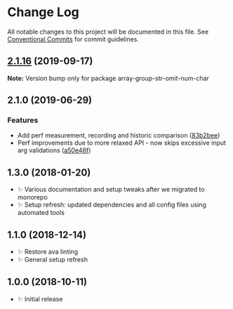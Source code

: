 # Change Log

All notable changes to this project will be documented in this file.
See [Conventional Commits](https://conventionalcommits.org) for commit guidelines.

## [2.1.16](https://gitlab.com/codsen/codsen/compare/array-group-str-omit-num-char@2.1.15...array-group-str-omit-num-char@2.1.16) (2019-09-17)

**Note:** Version bump only for package array-group-str-omit-num-char





## 2.1.0 (2019-06-29)

### Features

- Add perf measurement, recording and historic comparison ([83b2bee](https://gitlab.com/codsen/codsen/commit/83b2bee))
- Perf improvements due to more relaxed API - now skips excessive input arg validations ([a50e46f](https://gitlab.com/codsen/codsen/commit/a50e46f))

## 1.3.0 (2018-01-20)

- ✨ Various documentation and setup tweaks after we migrated to monorepo
- ✨ Setup refresh: updated dependencies and all config files using automated tools

## 1.1.0 (2018-12-14)

- ✨ Restore ava linting
- ✨ General setup refresh

## 1.0.0 (2018-10-11)

- ✨ Initial release
